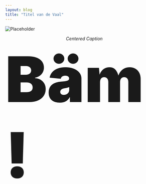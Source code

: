 ```yaml
---
layout: blog
title: "Titel van de Vaal"
---
```


![Placeholder](https://placeimg.com/640/480/any)

<center><em>Centered Caption</em></center>

<div style="font-size:200px; font-weight:900;">Bäm!</div>
